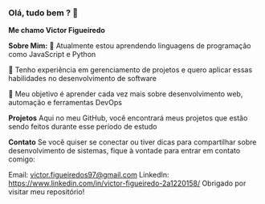 ### Olá, tudo bem ? 👋
**Me chamo Victor Figueiredo**

**Sobre Mim:**
🌱 Atualmente estou aprendendo linguagens de programação como JavaScript e Python

💼 Tenho experiência em gerenciamento de projetos e quero aplicar essas habilidades no desenvolvimento de software

🎯 Meu objetivo é aprender cada vez mais sobre desenvolvimento web, automação e ferramentas DevOps

**Projetos**
Aqui no meu GitHub, você encontrará meus projetos que estão sendo feitos durante esse período de estudo

**Contato**
Se você quiser se conectar ou tiver dicas para compartilhar sobre desenvolvimento de sistemas, fique à vontade para entrar em contato comigo:

Email: victor.figueiredos97@gmail.com
LinkedIn: https://www.linkedin.com/in/victor-figueiredo-2a1220158/
Obrigado por visitar meu repositório!



<!--
**VFigueiredo97/VFigueiredo97** is a ✨ _special_ ✨ repository because its `README.md` (this file) appears on your GitHub profile.

